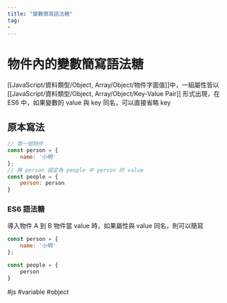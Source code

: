 ```yaml
---
title: "變數簡寫語法糖"
tag: 
- 
---
```

# 物件內的變數簡寫語法糖
[[JavaScript/資料類型/Object, Array/Object/物件字面值]]中，一組屬性皆以 [[JavaScript/資料類型/Object, Array/Object/Key-Value Pair]] 形式出現，在 ES6 中，如果變數的 value 與 key 同名，可以直接省略 key
## 原本寫法
```js
// 第一個物件
const person = {
	name: '小明'
};
// 將 person 設定為 people 中 person 的 value 
const people = {
	person: person
}
```
### ES6 語法糖
導入物件 A 到 B 物件當 value 時，如果屬性與 value 同名，則可以簡寫
```js
const person = {
	name: '小明'
};

const people = {
	person
}
```

#js #variable #object